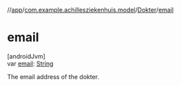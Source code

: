 //[app](../../../index.md)/[com.example.achillesziekenhuis.model](../index.md)/[Dokter](index.md)/[email](email.md)

# email

[androidJvm]\
var [email](email.md): [String](https://kotlinlang.org/api/latest/jvm/stdlib/kotlin/-string/index.html)

The email address of the dokter.
